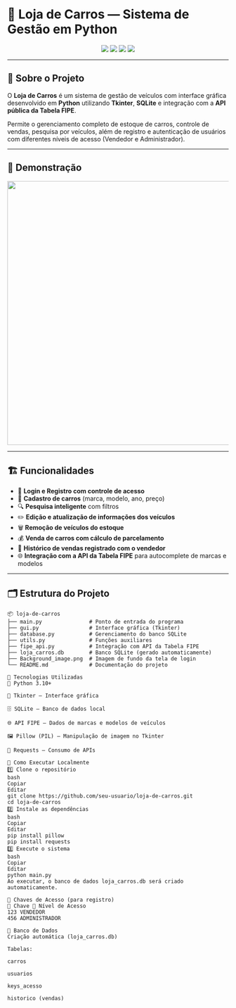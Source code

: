 # 🚗 Loja de Carros — Sistema de Gestão em Python

<p align="center">
  <img src="https://img.shields.io/badge/Python-3.10+-blue?style=for-the-badge&logo=python" />
  <img src="https://img.shields.io/badge/Tkinter-GUI-lightgrey?style=for-the-badge" />
  <img src="https://img.shields.io/badge/SQLite-Database-003B57?style=for-the-badge&logo=sqlite" />
  <img src="https://img.shields.io/badge/API-FIPE-blueviolet?style=for-the-badge" />
</p>

---

## 🎯 **Sobre o Projeto**

O **Loja de Carros** é um sistema de gestão de veículos com interface gráfica desenvolvido em **Python** utilizando **Tkinter**, **SQLite** e integração com a **API pública da Tabela FIPE**.

Permite o gerenciamento completo de estoque de carros, controle de vendas, pesquisa por veículos, além de registro e autenticação de usuários com diferentes níveis de acesso (Vendedor e Administrador).

---

## 📸 **Demonstração**

<p align="center">
  <img src="https://user-images.githubusercontent.com/yourimage.png" width="600"/>
</p>

---

## 🏗️ **Funcionalidades**

- 🔑 **Login e Registro com controle de acesso**
- 🚗 **Cadastro de carros** (marca, modelo, ano, preço)
- 🔍 **Pesquisa inteligente** com filtros
- ✏️ **Edição e atualização de informações dos veículos**
- 🗑️ **Remoção de veículos do estoque**
- 💰 **Venda de carros com cálculo de parcelamento**
- 📜 **Histórico de vendas registrado com o vendedor**
- 🌐 **Integração com a API da Tabela FIPE** para autocomplete de marcas e modelos

---

## 🗂️ **Estrutura do Projeto**

```plaintext
📦 loja-de-carros
├── main.py               # Ponto de entrada do programa
├── gui.py                # Interface gráfica (Tkinter)
├── database.py           # Gerenciamento do banco SQLite
├── utils.py              # Funções auxiliares
├── fipe_api.py           # Integração com API da Tabela FIPE
├── loja_carros.db        # Banco SQLite (gerado automaticamente)
├── Background_image.png  # Imagem de fundo da tela de login
└── README.md             # Documentação do projeto

🔧 Tecnologias Utilizadas
🐍 Python 3.10+

🎨 Tkinter — Interface gráfica

🗄️ SQLite — Banco de dados local

🌐 API FIPE — Dados de marcas e modelos de veículos

🖼️ Pillow (PIL) — Manipulação de imagem no Tkinter

🔗 Requests — Consumo de APIs

🚀 Como Executar Localmente
1️⃣ Clone o repositório
bash
Copiar
Editar
git clone https://github.com/seu-usuario/loja-de-carros.git
cd loja-de-carros
2️⃣ Instale as dependências
bash
Copiar
Editar
pip install pillow
pip install requests
3️⃣ Execute o sistema
bash
Copiar
Editar
python main.py
Ao executar, o banco de dados loja_carros.db será criado automaticamente.

🔑 Chaves de Acesso (para registro)
🔑 Chave	🔐 Nível de Acesso
123	VENDEDOR
456	ADMINISTRADOR

🏦 Banco de Dados
Criação automática (loja_carros.db)

Tabelas:

carros

usuarios

keys_acesso

historico (vendas)


